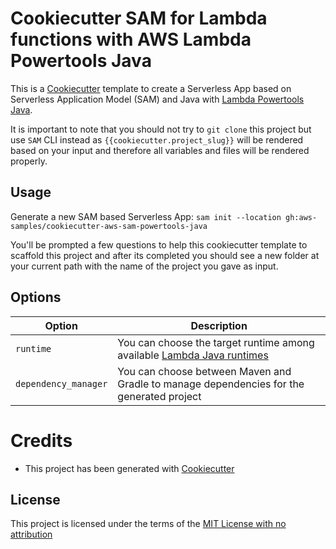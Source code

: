 # Cookiecutter SAM for Lambda functions with AWS Lambda Powertools Java

This is a [Cookiecutter](https://github.com/cookiecutter/cookiecutter) template to create a Serverless App based on Serverless Application Model (SAM) and Java with [Lambda Powertools Java](https://github.com/awslabs/aws-lambda-powertools-java).

It is important to note that you should not try to `git clone` this project but use `SAM` CLI instead as ``{{cookiecutter.project_slug}}`` will be rendered based on your input and therefore all variables and files will be rendered properly.

## Usage

Generate a new SAM based Serverless App: `sam init --location gh:aws-samples/cookiecutter-aws-sam-powertools-java`

You'll be prompted a few questions to help this cookiecutter template to scaffold this project and after its completed you should see a new folder at your current path with the name of the project you gave as input.

## Options

Option | Description
------------------------------------------------- | ---------------------------------------------------------------------------------
`runtime` | You can choose the target runtime among available [Lambda Java runtimes](https://docs.aws.amazon.com/lambda/latest/dg/lambda-runtimes.html)
`dependency_manager` | You can choose between Maven and Gradle to manage dependencies for the generated project

# Credits

* This project has been generated with [Cookiecutter](https://github.com/cookiecutter/cookiecutter)

License
-------

This project is licensed under the terms of the [MIT License with no attribution](/LICENSE)
